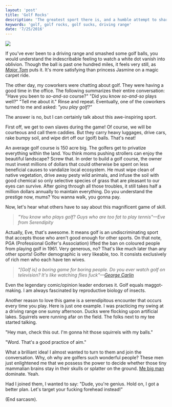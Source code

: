 ```yaml
---
layout: 'post'
title: 'Golf Rocks'
description: 'The greatest sport there is, and a humble attempt to share this view.'
keywords: 'golf, golf rocks, golf sucks, driving range'
date: '7/25/2016'
---
```


<img src="../images/golfball-on-grass_1680x810.png" sizes="(min-width: 840px) 840px, 100vw" srcset="../images/golfball-on-grass_1080x521.png 1080w, ../images/golfball-on-grass_1680x810.png 1680w">

If you've ever been to a driving range and smashed some golf balls, you would understand the indescribable feeling to watch a white dot vanish into oblivion. Though the ball is past one hundred miles, it feels very still, as *[Major Tom](https://www.youtube.com/watch?v=iYYRH4apXDo "Space Oddity")* puts it. It's more satisfying than princess Jasmine on a magic carpet ride.

The other day, my coworkers were chatting about golf. They were having a good time in the office. The following summarizes their entire conversation: "Have you been to *so-and-so* course?" "Did you know *so-and-so* plays well?" "Tell me about it." Rinse and repeat. Eventually, one of the coworkers turned to me and asked: *"you play golf?"*

The answer is no, but I can certainly talk about this awe-inspiring sport.

First off, we get to own slaves during the game! Of course, we will be courteous and call them caddies. But they carry heavy luggages, drive cars, rake bumpy soil, and wipe dirt off our (golf) balls. That's neat!

An average golf course is 150 acre big. The golfers get to privatize everything within the land. You think moms pushing strollers can enjoy the beautiful landscape? Screw that. In order to build a golf course, the owner must invest millions of dollars that could otherwise be spent on less beneficial causes to vandalize local ecosystem. He must wipe clean of native vegetation, drive away pesty wild animals, and infuse the soil with good chemical so only selective species of grass that are pleasant to our eyes can survive. After going through all those troubles, it still takes half a million dollars annually to maintain everything. Do you understand the prestige now, mums? You wanna walk, you gonna pay.

Now, let's hear what others have to say about this magnificent game of skill.

> *"You know who plays golf? Guys who are too fat to play tennis"&mdash;Eve from Serendipity*

Actually, Eve, that's awesome. It means golf is an undiscriminating sport that accepts those who aren't good enough for other sports. On that note, PGA (Professional Golfer's Association) lifted the ban on coloured people from playing golf in 1961. Very generous, no? That's like much later than any other sports! Golfer demographic is very likeable, too. It consists exclusively of rich men who each have ten wives.

> *"[Golf is] a boring game for boring people. Do you ever watch golf on television? It's like watching flies fuck"&mdash;[George Carlin](https://www.youtube.com/watch?v=Z4w7H48tBS8 "George Carlin on golf")*

Even the legendary comic/opinion leader endorses it. Golf equals maggot-making. I am always fascinated by reproductive biology of insects.

Another reason to love this game is a serendipitous encounter that occurs every time you play. Here is just one example. I was practicing my swing at a driving range one sunny afternoon. Ducks were flocking upon artificial lakes. Squirrels were running afar on the field. The folks next to my tee started talking.

"Hey man, check this out. I'm gonna hit those squirrels with my balls."

"Word. That's a good practice of aim."

What a brilliant idea! I almost wanted to turn to them and join the conversation. Why, oh why are golfers such wonderful people? These men just enlightened me that we possess the power to decide whether those tiny mammalian brains stay in their skulls or splatter on the ground. [Me big man](https://www.youtube.com/watch?v=h-T6f9vCeaE "Family Guy clip") dominate. Yeah.

Had I joined them, I wanted to say: "Dude, you're genius. Hold on, I got a better plan. Let's target your fucking forehead instead!"

(End sarcasm).
